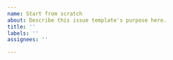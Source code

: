 ```yaml
---
name: Start from scratch
about: Describe this issue template's purpose here.
title: ''
labels: ''
assignees: ''

---
```



